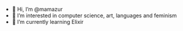 - 👋 Hi, I’m @mamazur
- 👀 I’m interested in computer science, art, languages and feminism
- 🌱 I’m currently learning Elixir

<!---
mamazur/mamazur is a ✨ special ✨ repository because its `README.md` (this file) appears on your GitHub profile.
You can click the Preview link to take a look at your changes.
--->
